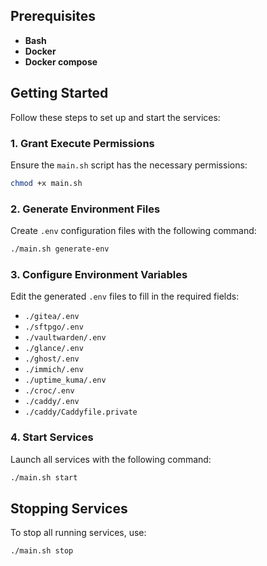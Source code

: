 ## Prerequisites
- **Bash**
- **Docker**
- **Docker compose**

## Getting Started

Follow these steps to set up and start the services:
### 1. Grant Execute Permissions
Ensure the `main.sh` script has the necessary permissions:
```sh
chmod +x main.sh
```

### 2. Generate Environment Files
Create `.env` configuration files with the following command:
```sh
./main.sh generate-env
```

### 3. Configure Environment Variables
Edit the generated `.env` files to fill in the required fields:

- `./gitea/.env`
- `./sftpgo/.env`
- `./vaultwarden/.env`
- `./glance/.env`
- `./ghost/.env`
- `./immich/.env`
- `./uptime_kuma/.env`
- `./croc/.env`
- `./caddy/.env`
- `./caddy/Caddyfile.private`

### 4. Start Services
Launch all services with the following command:
```sh
./main.sh start
```
## Stopping Services

To stop all running services, use:
```sh
./main.sh stop
```
